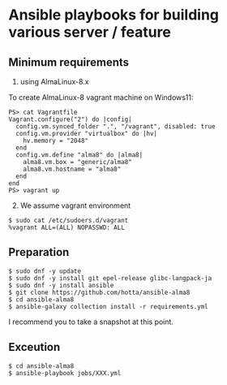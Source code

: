 # Ansible playbooks for building various server / feature 

## Minimum requirements

1. using AlmaLinux-8.x

To create AlmaLinux-8 vagrant machine on Windows11:

```
PS> cat Vagrantfile
Vagrant.configure("2") do |config|
  config.vm.synced_folder ".", "/vagrant", disabled: true
  config.vm.provider "virtualbox" do |hv|
    hv.memory = "2048"
  end
  config.vm.define "alma8" do |alma8|
    alma8.vm.box = "generic/alma8"
    alma8.vm.hostname = "alma8"
  end
end
PS> vagrant up
```

2. We assume vagrant environment

```
$ sudo cat /etc/sudoers.d/vagrant
%vagrant ALL=(ALL) NOPASSWD: ALL
```

## Preparation

```
$ sudo dnf -y update
$ sudo dnf -y install git epel-release glibc-langpack-ja
$ sudo dnf -y install ansible
$ git clone https://github.com/hotta/ansible-alma8 
$ cd ansible-alma8
$ ansible-galaxy collection install -r requirements.yml
```

I recommend you to take a snapshot at this point.

## Exceution

```
$ cd ansible-alma8
$ ansible-playbook jobs/XXX.yml
```
